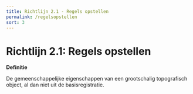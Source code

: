 ```yaml
---
title: Richtlijn 2.1 - Regels opstellen
permalink: /regelsopstellen
sort: 3
---
```


# Richtlijn 2.1: Regels opstellen

**Definitie**

De gemeenschappelijke eigenschappen van een grootschalig topografisch object, al
dan niet uit de basisregistratie.


